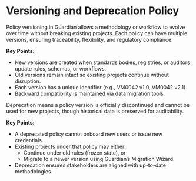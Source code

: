 # Versioning and Deprecation Policy

Policy versioning in Guardian allows a methodology or workflow to evolve over time without breaking existing projects. Each policy can have multiple versions, ensuring traceability, flexibility, and regulatory compliance.

**Key Points:**

* New versions are created when standards bodies, registries, or auditors update rules, schemas, or workflows.
* Old versions remain intact so existing projects continue without disruption.
* Each version has a unique identifier (e.g., VM0042 v1.0, VM0042 v2.1).
* Backward compatibility is maintained via data migration tools.

Deprecation means a policy version is officially discontinued and cannot be used for new projects, though historical data is preserved for auditability.

**Key Points:**

* A deprecated policy cannot onboard new users or issue new credentials.
* Existing projects under that policy may either:
  * Continue under old rules (frozen state), or
  * Migrate to a newer version using Guardian’s Migration Wizard.
* Deprecation ensures stakeholders are aligned with up-to-date methodologies.

